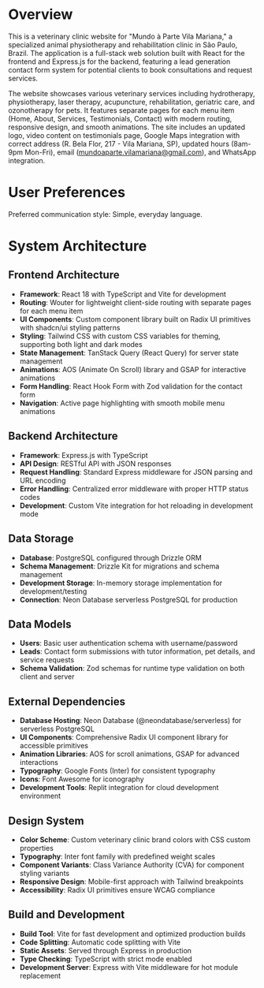 # Overview

This is a veterinary clinic website for "Mundo à Parte Vila Mariana," a specialized animal physiotherapy and rehabilitation clinic in São Paulo, Brazil. The application is a full-stack web solution built with React for the frontend and Express.js for the backend, featuring a lead generation contact form system for potential clients to book consultations and request services.

The website showcases various veterinary services including hydrotherapy, physiotherapy, laser therapy, acupuncture, rehabilitation, geriatric care, and ozonotherapy for pets. It features separate pages for each menu item (Home, About, Services, Testimonials, Contact) with modern routing, responsive design, and smooth animations. The site includes an updated logo, video content on testimonials page, Google Maps integration with correct address (R. Bela Flor, 217 - Vila Mariana, SP), updated hours (8am-9pm Mon-Fri), email (mundoaparte.vilamariana@gmail.com), and WhatsApp integration.

# User Preferences

Preferred communication style: Simple, everyday language.

# System Architecture

## Frontend Architecture
- **Framework**: React 18 with TypeScript and Vite for development
- **Routing**: Wouter for lightweight client-side routing with separate pages for each menu item
- **UI Components**: Custom component library built on Radix UI primitives with shadcn/ui styling patterns
- **Styling**: Tailwind CSS with custom CSS variables for theming, supporting both light and dark modes
- **State Management**: TanStack Query (React Query) for server state management
- **Animations**: AOS (Animate On Scroll) library and GSAP for interactive animations
- **Form Handling**: React Hook Form with Zod validation for the contact form
- **Navigation**: Active page highlighting with smooth mobile menu animations

## Backend Architecture
- **Framework**: Express.js with TypeScript
- **API Design**: RESTful API with JSON responses
- **Request Handling**: Standard Express middleware for JSON parsing and URL encoding
- **Error Handling**: Centralized error middleware with proper HTTP status codes
- **Development**: Custom Vite integration for hot reloading in development mode

## Data Storage
- **Database**: PostgreSQL configured through Drizzle ORM
- **Schema Management**: Drizzle Kit for migrations and schema management
- **Development Storage**: In-memory storage implementation for development/testing
- **Connection**: Neon Database serverless PostgreSQL for production

## Data Models
- **Users**: Basic user authentication schema with username/password
- **Leads**: Contact form submissions with tutor information, pet details, and service requests
- **Schema Validation**: Zod schemas for runtime type validation on both client and server

## External Dependencies
- **Database Hosting**: Neon Database (@neondatabase/serverless) for serverless PostgreSQL
- **UI Components**: Comprehensive Radix UI component library for accessible primitives
- **Animation Libraries**: AOS for scroll animations, GSAP for advanced interactions
- **Typography**: Google Fonts (Inter) for consistent typography
- **Icons**: Font Awesome for iconography
- **Development Tools**: Replit integration for cloud development environment

## Design System
- **Color Scheme**: Custom veterinary clinic brand colors with CSS custom properties
- **Typography**: Inter font family with predefined weight scales
- **Component Variants**: Class Variance Authority (CVA) for component styling variants
- **Responsive Design**: Mobile-first approach with Tailwind breakpoints
- **Accessibility**: Radix UI primitives ensure WCAG compliance

## Build and Development
- **Build Tool**: Vite for fast development and optimized production builds
- **Code Splitting**: Automatic code splitting with Vite
- **Static Assets**: Served through Express in production
- **Type Checking**: TypeScript with strict mode enabled
- **Development Server**: Express with Vite middleware for hot module replacement